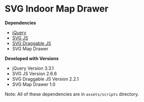 # SVG Indoor Map Drawer

**Dependencies**
* [jQuery](http://jquery.com/)
* [SVG JS](http://svgjs.com/)
* [SVG Draggable JS](https://github.com/svgdotjs/svg.draggable.js)
* SVG Map Drawer

**Developed with Versions**
* jQuery Version 3.3.1
* SVG JS Version 2.6.6
* SVG Draggable JS Version 2.2.1
* SVG Map Drawer 1.0

Note: All of these dependencies are in `assets/scripts` directory.


